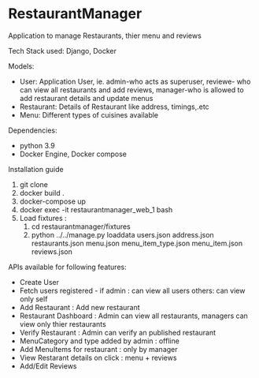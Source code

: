 # RestaurantManager

Application to manage Restaurants, thier menu and reviews

Tech Stack used: Django, Docker

Models:
- User: Application User,
  ie. admin-who acts as superuser, reviewe- who can view all restaurants and add reviews, manager-who is allowed to add restaurant details and update menus
- Restaurant: Details of Restaurant like address, timings,.etc
- Menu: Different types of cuisines available

Dependencies:
- python 3.9
- Docker Engine, Docker compose

Installation guide

1. git clone <REPO URL>
2. docker build .
3. docker-compose up
4. docker exec -it restaurantmanager_web_1 bash
6. Load fixtures :
    1. cd restaurantmanager/fixtures
    2. python ../../manage.py loaddata users.json address.json restaurants.json menu.json menu_item_type.json menu_item.json reviews.json

APIs available for following features:
- Create User
- Fetch users registered -
	  if admin : can view all users
	  others: can view only self
- Add Restaurant : Add new restaurant
- Restaurant Dashboard : Admin can view all restaurants, managers can view only thier restaurants
- Verify Restaurant : Admin can verify an published restaurant
- MenuCategory and type added by admin : offline
- Add MenuItems for restaurant : only by manager
- View Restarant details on click : menu + reviews
- Add/Edit Reviews
